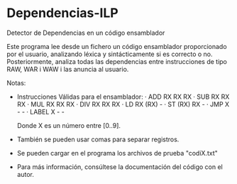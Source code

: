 # Dependencias-ILP
Detector de Dependencias en un código ensamblador

Este programa lee desde un fichero un código ensamblador proporcionado por el usuario,
analizando léxica y sintácticamente si es correcto o no. Posteriormente, analiza todas
las dependencias entre instrucciones de tipo RAW, WAR i WAW i las anuncia al usuario.

Notas:
- Instrucciones Válidas para el ensamblador:
     · ADD RX RX RX
     · SUB RX RX RX
     · MUL RX RX RX
     · DIV RX RX RX
     · LD RX (RX) -
     · ST (RX) RX -
     · JMP X - -
     · LABEL X - -
 
     Donde X es un número entre [0..9].
 
- También se pueden usar comas para separar registros.
- Se pueden cargar en el programa los archivos de prueba "codiX.txt"
- Para más información, consúltese la documentación del código con el autor.
